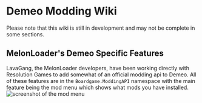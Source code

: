 # Demeo Modding Wiki
Please note that this wiki is still in development and may not be complete in some sections.

## MelonLoader's Demeo Specific Features
LavaGang, the MelonLoader developers, have been working directly with Resolution Games to add somewhat of an official modding api to Demeo.
All of these features are in the `Boardgame.ModdingAPI` namespace with the main feature being the mod menu which shows what mods you have installed.
![screenshot of the mod menu](https://i.joezwet.dev/demeo-mod-menu.png)